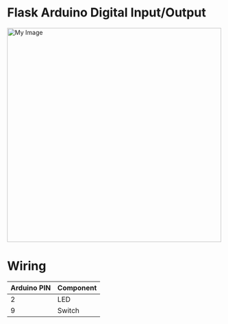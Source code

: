 # Flask Arduino Digital Input/Output
<img src="flask_web.png" alt="My Image" width="500" height="500">

# Wiring

| Arduino PIN | Component |
|----------|----------|
| 2 | LED|
| 9 | Switch |
